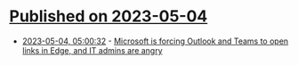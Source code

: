 # [Published on 2023-05-04](index.md)

* [2023-05-04, 05:00:32](https://lobste.rs/s/xlkv9i/microsoft_is_forcing_outlook_teams_open) - [Microsoft is forcing Outlook and Teams to open links in Edge, and IT admins are angry](https://www.theverge.com/2023/5/3/23709297/microsoft-edge-force-outlook-teams-web-links-open)
